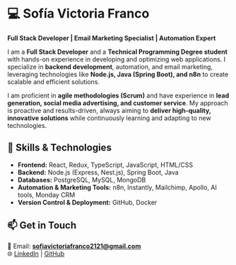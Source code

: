# 💻 Sofía Victoria Franco  

**Full Stack Developer | Email Marketing Specialist | Automation Expert**  

I am a **Full Stack Developer** and a **Technical Programming Degree student** with hands-on experience in developing and optimizing web applications. I specialize in **backend development**, automation, and email marketing, leveraging technologies like **Node.js, Java (Spring Boot), and n8n** to create scalable and efficient solutions.  

I am proficient in **agile methodologies (Scrum)** and have experience in **lead generation, social media advertising, and customer service**. My approach is proactive and results-driven, always aiming to **deliver high-quality, innovative solutions** while continuously learning and adapting to new technologies.  

## 🚀 Skills & Technologies  

- **Frontend:** React, Redux, TypeScript, JavaScript, HTML/CSS  
- **Backend:** Node.js (Express, Nest.js), Spring Boot, Java  
- **Databases:** PostgreSQL, MySQL, MongoDB  
- **Automation & Marketing Tools:** n8n, Instantly, Mailchimp, Apollo, AI tools, Monday CRM  
- **Version Control & Deployment:** GitHub, Docker  

## 📫 Get in Touch  
📧 Email: **sofiavictoriafranco2121@gmail.com**  
🌐 [LinkedIn](https://www.linkedin.com/in/sof%C3%ADa-franco-442984264/) | [GitHub](https://github.com/sofiafranco2121)  
